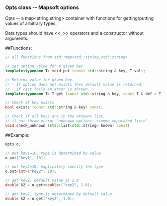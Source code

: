 ### Opts class -- Mapsoft options

Opts -- a map<string,string> container with functions
for getting/putting values of arbitrary types.

Data types should have <<, >> operators and a constructor without arguments.

##Functions:
```cpp
// all functions from std::map<std::string,std::string>

// Set option value for a given key
template<typename T> void put (const std::string & key, T val);

// Returns value for given key.
// - If option does not exists then default value is returned.
// - If cast fails an error is thrown.
template<typename T> T get (const std::string & key, const T & def = T()) const;

// Check if key exists
bool exists (const std::string & key) const;

// Check if all keys are in the <known> list,
// if not throw errror "unknown options: <comma-separated list>"
void check_unknown (std::list<std::string> known) const{
```

##Example:
```cpp
Opts o;

// put key1=10, type is determined by value
o.put("key1", 10);

// put key2=10, explicitely specify the type
o.put<int>("key2", 10);

// get key2, default value is 1.0
double k2 = o.get<double>("key2", 1.0);

// get key2, type is determined by default value
double k2 = o.get("key2", 1.0);
```
